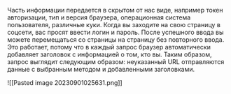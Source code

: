 Часть информации передается в скрытом от нас виде, например токен авторизации, тип и версия браузера, операционная система пользователя, различные куки. Когда вы заходите на свою страницу в соцсети, вас просят ввести логин и пароль. После успешного ввода вы можете перемещаться со страницы на страницу без повторного ввода. Это работает, потому что в каждый запрос браузер автоматически добавляет заголовок с информацией о том, кто вы. Таким образом, запрос выглядит следующим образом: неуказанный URL отправляются данные с выбранным методом и добавленными заголовками.

![[Pasted image 20230901025631.png]]
